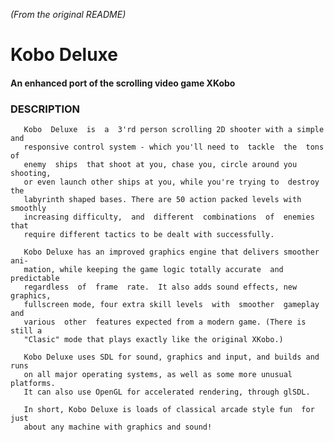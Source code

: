 *(From the original README)*

# Kobo Deluxe
#### An enhanced port of the scrolling video game XKobo

### DESCRIPTION
       Kobo  Deluxe  is  a  3'rd person scrolling 2D shooter with a simple and
       responsive control system - which you'll need to  tackle  the  tons  of
       enemy  ships  that shoot at you, chase you, circle around you shooting,
       or even launch other ships at you, while you're trying to  destroy  the
       labyrinth shaped bases. There are 50 action packed levels with smoothly
       increasing difficulty,  and  different  combinations  of  enemies  that
       require different tactics to be dealt with successfully.

       Kobo Deluxe has an improved graphics engine that delivers smoother ani-
       mation, while keeping the game logic totally accurate  and  predictable
       regardless  of  frame  rate.  It also adds sound effects, new graphics,
       fullscreen mode, four extra skill levels  with  smoother  gameplay  and
       various  other  features expected from a modern game. (There is still a
       "Clasic" mode that plays exactly like the original XKobo.)

       Kobo Deluxe uses SDL for sound, graphics and input, and builds and runs
       on all major operating systems, as well as some more unusual platforms.
       It can also use OpenGL for accelerated rendering, through glSDL.

       In short, Kobo Deluxe is loads of classical arcade style fun  for  just
       about any machine with graphics and sound!
